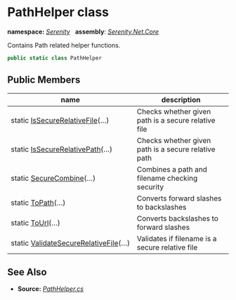 # PathHelper class
**namespace:** *[Serenity](../README.md#serenity-namespace)*   **assembly**: *[Serenity.Net.Core](../README.md)*

Contains Path related helper functions.

```csharp
public static class PathHelper
```

## Public Members

| name | description |
| --- | --- |
| static [IsSecureRelativeFile](PathHelper/IsSecureRelativeFile.md)(…) | Checks whether given path is a secure relative file |
| static [IsSecureRelativePath](PathHelper/IsSecureRelativePath.md)(…) | Checks whether given path is a secure relative path |
| static [SecureCombine](PathHelper/SecureCombine.md)(…) | Combines a path and filename checking security |
| static [ToPath](PathHelper/ToPath.md)(…) | Converts forward slashes to backslashes |
| static [ToUrl](PathHelper/ToUrl.md)(…) | Converts backslashes to forward slashes |
| static [ValidateSecureRelativeFile](PathHelper/ValidateSecureRelativeFile.md)(…) | Validates if filename is a secure relative file |

## See Also

* **Source:** *[PathHelper.cs](https://github.com/serenity-is/Serenity/blob/master/src/Serenity.Net.Core/Helpers/PathHelper.cs)*